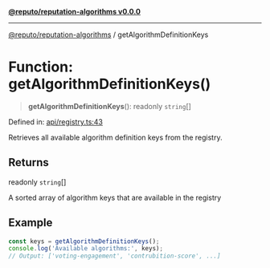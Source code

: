 [**@reputo/reputation-algorithms v0.0.0**](../README.md)

***

[@reputo/reputation-algorithms](../globals.md) / getAlgorithmDefinitionKeys

# Function: getAlgorithmDefinitionKeys()

> **getAlgorithmDefinitionKeys**(): readonly `string`[]

Defined in: [api/registry.ts:43](https://github.com/TogetherCrew/reputo/blob/0ed4dcc2bc5d7d34aede436d32405afb8fe52d0b/packages/reputation-algorithms/src/api/registry.ts#L43)

Retrieves all available algorithm definition keys from the registry.

## Returns

readonly `string`[]

A sorted array of algorithm keys that are available in the registry

## Example

```typescript
const keys = getAlgorithmDefinitionKeys();
console.log('Available algorithms:', keys);
// Output: ['voting-engagement', 'contrubition-score', ...]
```
